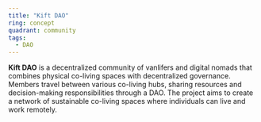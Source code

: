 ```yaml
---
title: "Kift DAO"
ring: concept
quadrant: community
tags:
  - DAO
---
```


**Kift DAO** is a decentralized community of vanlifers and digital nomads that combines physical co-living spaces with decentralized governance. Members travel between various co-living hubs, sharing resources and decision-making responsibilities through a DAO. The project aims to create a network of sustainable co-living spaces where individuals can live and work remotely.
